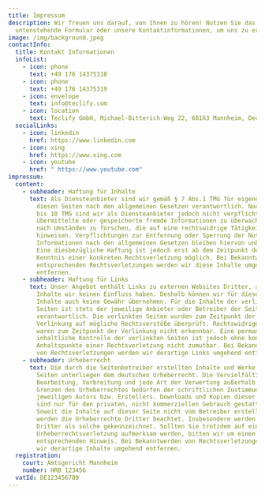 ```yaml
---
title: Impressum
description: Wir freuen uns darauf, von Ihnen zu hören! Nutzen Sie das
  untenstehende Formular oder unsere Kontaktinformationen, um uns zu erreichen.
image: /img/background.jpeg
contactInfo:
  title: Kontakt Informationen
  infoList:
    - icon: phone
      text: +49 176 14375318
    - icon: phone
      text: +49 176 14375319
    - icon: envelope
      text: info@teclify.com
    - icon: location
      text: Teclify GmbH, Michael-Bitterich-Weg 22, 68163 Mannheim, Deutschland
  socialLinks:
    - icon: linkedin
      href: https://www.linkedin.com
    - icon: xing
      href: https://www.xing.com
    - icon: youtube
      href: " https://www.youtube.com"
impressum:
  content:
    - subheader: Haftung für Inhalte
      text: Als Diensteanbieter sind wir gemäß § 7 Abs.1 TMG für eigene Inhalte auf
        diesen Seiten nach den allgemeinen Gesetzen verantwortlich. Nach §§ 8
        bis 10 TMG sind wir als Diensteanbieter jedoch nicht verpflichtet,
        übermittelte oder gespeicherte fremde Informationen zu überwachen oder
        nach Umständen zu forschen, die auf eine rechtswidrige Tätigkeit
        hinweisen. Verpflichtungen zur Entfernung oder Sperrung der Nutzung von
        Informationen nach den allgemeinen Gesetzen bleiben hiervon unberührt.
        Eine diesbezügliche Haftung ist jedoch erst ab dem Zeitpunkt der
        Kenntnis einer konkreten Rechtsverletzung möglich. Bei Bekanntwerden von
        entsprechenden Rechtsverletzungen werden wir diese Inhalte umgehend
        entfernen.
    - subheader: Haftung für Links
      text: Unser Angebot enthält Links zu externen Websites Dritter, auf deren
        Inhalte wir keinen Einfluss haben. Deshalb können wir für diese fremden
        Inhalte auch keine Gewähr übernehmen. Für die Inhalte der verlinkten
        Seiten ist stets der jeweilige Anbieter oder Betreiber der Seiten
        verantwortlich. Die verlinkten Seiten wurden zum Zeitpunkt der
        Verlinkung auf mögliche Rechtsverstöße überprüft. Rechtswidrige Inhalte
        waren zum Zeitpunkt der Verlinkung nicht erkennbar. Eine permanente
        inhaltliche Kontrolle der verlinkten Seiten ist jedoch ohne konkrete
        Anhaltspunkte einer Rechtsverletzung nicht zumutbar. Bei Bekanntwerden
        von Rechtsverletzungen werden wir derartige Links umgehend entfernen.
    - subheader: Urheberrecht
      text: Die durch die Seitenbetreiber erstellten Inhalte und Werke auf diesen
        Seiten unterliegen dem deutschen Urheberrecht. Die Vervielfältigung,
        Bearbeitung, Verbreitung und jede Art der Verwertung außerhalb der
        Grenzen des Urheberrechtes bedürfen der schriftlichen Zustimmung des
        jeweiligen Autors bzw. Erstellers. Downloads und Kopien dieser Seite
        sind nur für den privaten, nicht kommerziellen Gebrauch gestattet.
        Soweit die Inhalte auf dieser Seite nicht vom Betreiber erstellt wurden,
        werden die Urheberrechte Dritter beachtet. Insbesondere werden Inhalte
        Dritter als solche gekennzeichnet. Sollten Sie trotzdem auf eine
        Urheberrechtsverletzung aufmerksam werden, bitten wir um einen
        entsprechenden Hinweis. Bei Bekanntwerden von Rechtsverletzungen werden
        wir derartige Inhalte umgehend entfernen.
  registration:
    court: Amtsgericht Mannheim
    number: HRB 123456
  vatId: DE123456789
---
```

